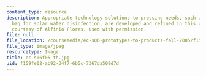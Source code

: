 ```yaml
---
content_type: resource
description: Appropriate technology solutions to pressing needs, such as this plastic
  bag for solar water disinfection, are developed and refined in this course. Photo
  courtesy of Alfinio Flores. Used with permission.
file: null
file_location: /coursemedia/ec-s06-prototypes-to-products-fall-2005/f159fe02ab9234f76b5c7367da509d7d_ec-s06f05-th.jpg
file_type: image/jpeg
resourcetype: Image
title: ec-s06f05-th.jpg
uid: f159fe02-ab92-34f7-6b5c-7367da509d7d
---
```

